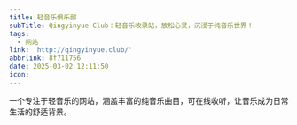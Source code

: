 ```yaml
---
title: 轻音乐俱乐部
subTitle: Qingyinyue Club：轻音乐收录站，放松心灵，沉浸于纯音乐世界！
tags:
  - 网站
link: 'http://qingyinyue.club/'
abbrlink: 8f711756
date: 2025-03-02 12:11:50
icon:
---
```


一个专注于轻音乐的网站，涵盖丰富的纯音乐曲目，可在线收听，让音乐成为日常生活的舒适背景。